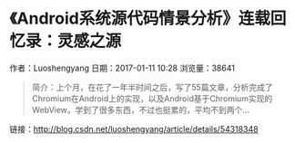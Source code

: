 # 《Android系统源代码情景分析》连载回忆录：灵感之源
作者：Luoshengyang
日期：2017-01-11 10:28
浏览量：38641
> 简介：上个月，在花了一年半时间之后，写了55篇文章，分析完成了Chromium在Android上的实现，以及Android基于Chromium实现的WebView。学到了很多东西，不过也挺累的，平均不到两个...

 链接：http://blog.csdn.net/luoshengyang/article/details/54318348
